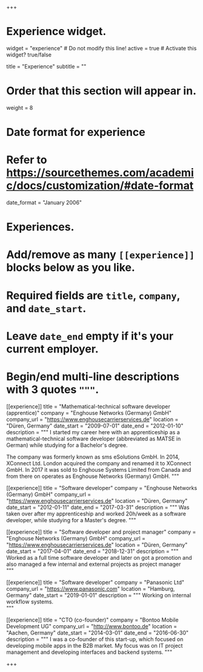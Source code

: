 +++
# Experience widget.
widget = "experience"  # Do not modify this line!
active = true  # Activate this widget? true/false

title = "Experience"
subtitle = ""

# Order that this section will appear in.
weight = 8

# Date format for experience
#   Refer to https://sourcethemes.com/academic/docs/customization/#date-format
date_format = "January 2006"

# Experiences.
#   Add/remove as many `[[experience]]` blocks below as you like.
#   Required fields are `title`, `company`, and `date_start`.
#   Leave `date_end` empty if it's your current employer.
#   Begin/end multi-line descriptions with 3 quotes `"""`.
[[experience]]
  title = "Mathematical-technical software developer (apprentice)"
  company = "Enghouse Networks (Germany) GmbH"
  company_url = "https://www.enghousecarrierservices.de"
  location = "Düren, Germany"
  date_start = "2009-07-01"
  date_end = "2012-01-10"
  description = """
  I started my career here with an apprenticeship as a mathematical-technical software developer (abbreviated as MATSE in German)
  while studying for a Bachelor's degree.
  
  The company was formerly known as sms eSolutions GmbH. In 2014, XConnect Ltd. London acquired the company and renamed it to XConnect GmbH.
  In 2017 it was sold to Enghouse Systems Limited from Canada and from there on operates as Enghouse Networks (Germany) GmbH.
  """
  
[[experience]]
  title = "Software developer"
  company = "Enghouse Networks (Germany) GmbH"
  company_url = "https://www.enghousecarrierservices.de"
  location = "Düren, Germany"
  date_start = "2012-01-11"
  date_end = "2017-03-31"
  description = """
  Was taken over after my apprenticeship and worked 20h/week as a software developer, while studying for a Master's degree.
  """

[[experience]]
  title = "Software developer and project manager"
  company = "Enghouse Networks (Germany) GmbH"
  company_url = "https://www.enghousecarrierservices.de"
  location = "Düren, Germany"
  date_start = "2017-04-01"
  date_end = "2018-12-31"
  description = """
  Worked as a full time software developer and later on got a promotion and also managed a few internal and external projects as project manager   
  """
  
[[experience]]
  title = "Software developer"
  company = "Panasonic Ltd"
  company_url = "https://www.panasonic.com"
  location = "Hamburg, Germany"
  date_start = "2019-01-01"
  description = """
  Working on internal workflow systems.   
  """
  
[[experience]]
  title = "CTO (co-founder)"
  company = "Bontoo Mobile Development UG"
  company_url = "http://www.bontoo.de"
  location = "Aachen, Germany"
  date_start = "2014-03-01"
  date_end = "2016-06-30"
  description = """
  I was a co-founder of this start-up, which focused on developing mobile apps in the B2B market.
  My focus was on IT project management and developing interfaces and backend systems.
  """

+++
